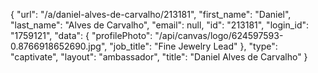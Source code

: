 {
    "url": "\/a\/daniel-alves-de-carvalho\/213181",
    "first_name": "Daniel",
    "last_name": "Alves de Carvalho",
    "email": null,
    "id": "213181",
    "login_id": "1759121",
    "data": {
        "profilePhoto": "\/api\/canvas\/logo\/624597593-0.8766918652690.jpg",
        "job_title": "Fine Jewelry Lead"
    },
    "type": "captivate",
    "layout": "ambassador",
    "title": "Daniel Alves de Carvalho"
}